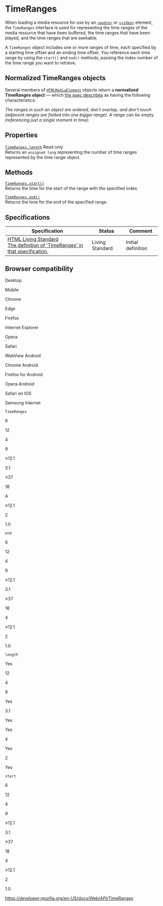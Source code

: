 TimeRanges
==========

When loading a media resource for use by an [`<audio>`](https://developer.mozilla.org/en-US/docs/Web/HTML/Element/audio) or [`<video>`](https://developer.mozilla.org/en-US/docs/Web/HTML/Element/video) element, the `TimeRanges` interface is used for representing the time ranges of the media resource that have been buffered, the time ranges that have been played, and the time ranges that are seekable.

A `TimeRanges` object includes one or more ranges of time, each specified by a starting time offset and an ending time offset. You reference each time range by using the `start()` and `end()` methods, passing the index number of the time range you want to retrieve.

Normalized TimeRanges objects
-----------------------------

Several members of [`HTMLMediaElement`](htmlmediaelement) objects return a **normalized TimeRanges object** — which [the spec describes](https://html.spec.whatwg.org/multipage/media.html#normalised-timeranges-object) as having the following characteristics:

*The ranges in such an object are ordered, don't overlap, and don't touch (adjacent ranges are folded into one bigger range). A range can be empty (referencing just a single moment in time).*

Properties
----------

 [`TimeRanges.length`](timeranges/length) <span class="badge inline readonly">Read only </span>   
Returns an `unsigned long` representing the number of time ranges represented by the time range object.

Methods
-------

[`TimeRanges.start()`](timeranges/start)  
Returns the time for the start of the range with the specified index.

[`TimeRanges.end()`](timeranges/end)  
Returns the time for the end of the specified range.

Specifications
--------------

<table><thead><tr class="header"><th>Specification</th><th>Status</th><th>Comment</th></tr></thead><tbody><tr class="odd"><td><a href="https://html.spec.whatwg.org/multipage/#time-ranges">HTML Living Standard<br />
<span class="small">The definition of 'TimeRanges' in that specification.</span></a></td><td><span class="spec-living">Living Standard</span></td><td>Initial definition</td></tr></tbody></table>

Browser compatibility
---------------------

Desktop

Mobile

Chrome

Edge

Firefox

Internet Explorer

Opera

Safari

WebView Android

Chrome Android

Firefox for Android

Opera Android

Safari on IOS

Samsung Internet

`TimeRanges`

6

12

4

9

≤12.1

3.1

≤37

18

4

≤12.1

2

1.0

`end`

6

12

4

9

≤12.1

3.1

≤37

18

4

≤12.1

2

1.0

`length`

Yes

12

4

9

Yes

3.1

Yes

Yes

4

Yes

2

Yes

`start`

6

12

4

9

≤12.1

3.1

≤37

18

4

≤12.1

2

1.0

<a href="https://developer.mozilla.org/en-US/docs/Web/API/TimeRanges" class="_attribution-link">https://developer.mozilla.org/en-US/docs/Web/API/TimeRanges</a>
